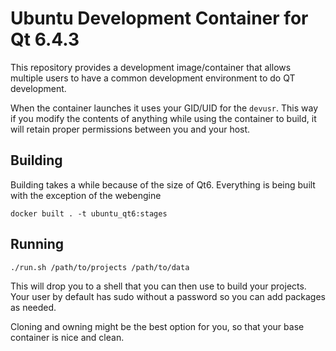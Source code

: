 # Ubuntu Development Container for Qt 6.4.3
This repository provides a development image/container that allows multiple
users to have a common development environment to do QT development.

When the container launches it uses your GID/UID for the `devusr`.  This way if
you modify the contents of anything while using the container to build, it will
retain proper permissions between you and your host.

## Building
Building takes a while because of the size of Qt6.  Everything is being built
with the exception of the webengine
```
docker built . -t ubuntu_qt6:stages
```

## Running
```
./run.sh /path/to/projects /path/to/data
```
This will drop you to a shell that you can then use to build your projects.
Your user by default has sudo without a password so you can add packages as
needed.

Cloning and owning might be the best option for you, so that your base container
is nice and clean.
